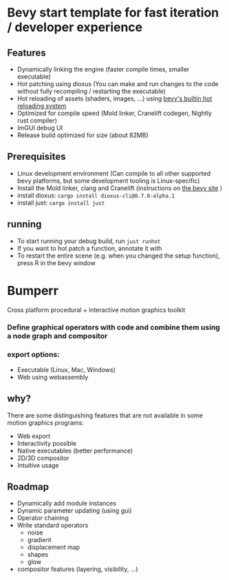 # Bevy start template for fast iteration / developer experience

## Features
- Dynamically linking the engine (faster compile times, smaller executable)
- Hot patching using dioxus (You can make and run changes to the code without fully recompiling / restarting the executable)
- Hot reloading of assets (shaders, images, ...) using [bevy's builtin hot reloading system](https://bevy-cheatbook.github.io/assets/hot-reload.html) 
- Optimized for compile speed (Mold linker, Cranelift codegen, Nightly rust compiler)
- ImGUI debug UI
- Release build optimized for size (about 82MB)

## Prerequisites
- Linux development environment (Can compile to all other supported bevy platforms, but some development tooling is Linux-specific)
- Install the Mold linker, clang and Cranelift (instructions on [the bevy site](https://bevy.org/learn/quick-start/getting-started/setup/#enable-fast-compiles-optional) )
- install dioxus: ```cargo install dioxus-cli@0.7.0-alpha.1```
- install just: ```cargo install just```

## running
- To start running your debug build, run ```just runhot```
- If you want to hot patch a function, annotate it with 
- To restart the entire scene (e.g. when you changed the setup function), press R in the bevy window



# Bumperr

Cross platform procedural + interactive motion graphics toolkit
### Define graphical operators with code and combine them using a node graph and compositor

### export options:
- Executable (Linux, Mac, Windows)
- Web using webassembly

## why?
There are some distinguishing features that are not available in some motion graphics programs:
- Web export
- Interactivity possible
- Native executables (better performance)
- 2D/3D compositor
- Intuitive usage

## Roadmap
- Dynamically add module instances
- Dynamic parameter updating (using gui)
- Operator chaining
- Write standard operators
    - noise
    - gradient
    - displacement map
    - shapes
    - glow
- compositor features (layering, visibility, ...)